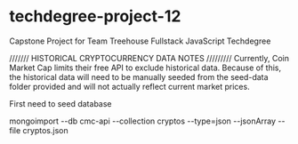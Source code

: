 # techdegree-project-12
Capstone Project for Team Treehouse Fullstack JavaScript Techdegree


/////// HISTORICAL CRYPTOCURRENCY DATA NOTES /////////
Currently, Coin Market Cap limits their free API to exclude historical data.  Because of this, the historical data will need to be manually seeded from the seed-data folder provided and will not actually reflect current market prices.

First need to seed database

mongoimport --db cmc-api --collection cryptos --type=json --jsonArray --file cryptos.json
